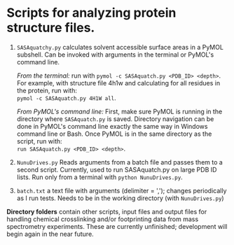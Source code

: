 # **Scripts for analyzing protein structure files.** #

1. `SASAquatchy.py` calculates solvent accessible surface areas in a PyMOL subshell. Can be invoked with arguments in the terminal or PyMOL's command line.

    *From the terminal:* run with `pymol -c SASAquatch.py <PDB_ID> <depth>`. For example, with structure file 4h1w and calculating for all residues in the protein, run with:\
    `pymol -c SASAquatch.py 4H1W all`.
    
    *From PyMOL's command line:* First, make sure PyMOL is running in the directory where `SASAquatch.py` is saved. Directory navigation can be done in PyMOL's command line exactly the same way in Windows command line or Bash. Once PyMOL is in the same directory as the script, run with:\
    `run SASAquatch.py <PDB_ID> <depth>`.

2. `NunuDrives.py` Reads arguments from a batch file and passes them to a second script. Currently, used to run SASAquatch.py on large PDB ID lists. Run only from a terminal with `python NunuDrives.py`.

3. `batch.txt` a text file with arguments (delimiter = ','); changes periodically as I run tests. Needs to be in the working directory (with `NunuDrives.py`)

**Directory folders** contain other scripts, input files and output files for handling chemical crosslinking and/or footprinting data from mass spectrometry experiments. These are currently unfinished; development will begin again in the near future.